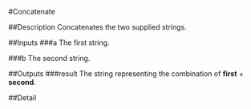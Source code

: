 #Concatenate

##Description
Concatenates the two supplied strings.

##Inputs
###a
The first string.

###b
The second string.

##Outputs
###result
The string representing the combination of **first** + **second**.

##Detail

